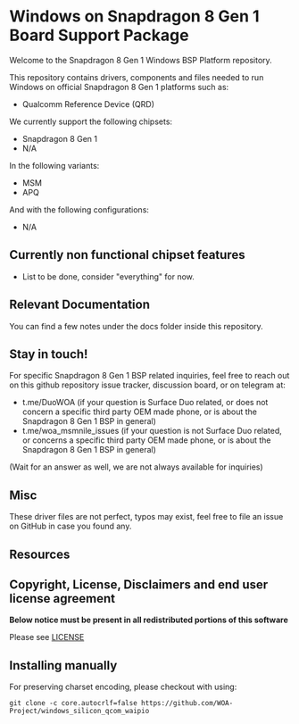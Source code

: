 # Windows on Snapdragon 8 Gen 1 Board Support Package

Welcome to the Snapdragon 8 Gen 1 Windows BSP Platform repository.

This repository contains drivers, components and files needed to run Windows on official Snapdragon 8 Gen 1 platforms such as:

- Qualcomm Reference Device (QRD)

We currently support the following chipsets:

- Snapdragon 8 Gen 1
- N/A

In the following variants:

- MSM
- APQ

And with the following configurations:

- N/A

## Currently non functional chipset features

- List to be done, consider "everything" for now.

## Relevant Documentation

You can find a few notes under the docs folder inside this repository.

## Stay in touch!

For specific Snapdragon 8 Gen 1 BSP related inquiries, feel free to reach out on this github repository issue tracker, discussion board, or on telegram at:

- t.me/DuoWOA (if your question is Surface Duo related, or does not concern a specific third party OEM made phone, or is about the Snapdragon 8 Gen 1 BSP in general)
- t.me/woa_msmnile_issues (if your question is not Surface Duo related, or concerns a specific third party OEM made phone, or is about the Snapdragon 8 Gen 1 BSP in general)

(Wait for an answer as well, we are not always available for inquiries)

## Misc

These driver files are not perfect, typos may exist, feel free to file an issue on GitHub in case you found any.

## Resources

## Copyright, License, Disclaimers and end user license agreement

**Below notice must be present in all redistributed portions of this software**

Please see [LICENSE](LICENSE.md)

## Installing manually

For preserving charset encoding, please checkout with using:

```
git clone -c core.autocrlf=false https://github.com/WOA-Project/windows_silicon_qcom_waipio
```
